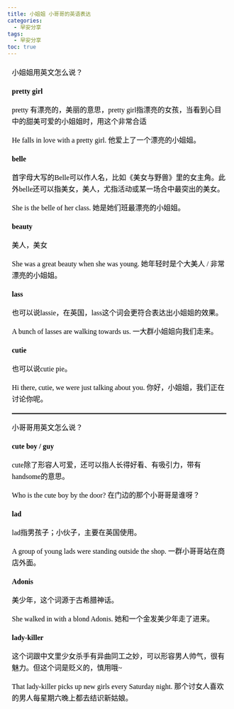 ```yaml
---
title: 小姐姐 小哥哥的英语表达
categories:
  - 早安分享
tags:
  - 早安分享
toc: true 
---
```



 <!-- 小姐姐用英文怎么说？

**pretty girl**

pretty 有漂亮的，美丽的意思，pretty girl指漂亮的女孩，当看到心目中的甜美可爱的小姐姐时，用这个非常合适

He falls in love with a pretty girl. 他爱上了一个漂亮的小姐姐。


**belle**

首字母大写的Belle可以作人名，比如《美女与野兽》里的女主角。此外belle还可以指美女，美人，尤指活动或某一场合中最突出的美女。
 
She is the belle of her class. 她是她们班最漂亮的小姐姐。


**beauty**

美人，美女

She was a great beauty when she was young.  她年轻时是个大美人 / 非常漂亮的小姐姐。


**lass**

也可以说lassie，在英国，lass这个词会更符合表达出小姐姐的效果。

A bunch of lasses are walking towards us. 一大群小姐姐向我们走来。


**cutie**

也可以说cutie pie。

Hi there, cutie, we were just talking about you.   你好，小姐姐，我们正在讨论你呢。


---

小哥哥用英文怎么说？

**cute boy / guy**

cute除了形容人可爱，还可以指人长得好看、有吸引力，带有handsome的意思。

Who is the cute boy by the door?    在门边的那个小哥哥是谁呀？


**lad**

lad指男孩子；小伙子，主要在英国使用。

A group of young lads were standing outside the shop.  一群小哥哥站在商店外面。


**Adonis**

美少年，这个词源于古希腊神话。

She walked in with a blond Adonis. 她和一个金发美少年走了进来。


**lady-killer**

这个词跟中文里少女杀手有异曲同工之妙，可以形容男人帅气，很有魅力。但这个词是贬义的，慎用哦~

That lady-killer picks up new girls every Saturday night. 那个讨女人喜欢的男人每星期六晚上都去结识新姑娘。 -->


<section id="nice" data-tool="mdnice编辑器" data-website="https://www.mdnice.com" style="font-size: 16px; color: black; padding: 0 10px; line-height: 1.6; word-spacing: 0px; letter-spacing: 0px; word-break: break-word; word-wrap: break-word; text-align: left; font-family: Optima-Regular, Optima, PingFangSC-light, PingFangTC-light, 'PingFang SC', Cambria, Cochin, Georgia, Times, 'Times New Roman', serif;"><p data-tool="mdnice编辑器" style="font-size: 16px; padding-top: 8px; padding-bottom: 8px; margin: 0; line-height: 26px; color: black;">小姐姐用英文怎么说？</p>
<p data-tool="mdnice编辑器" style="font-size: 16px; padding-top: 8px; padding-bottom: 8px; margin: 0; line-height: 26px; color: black;"><strong style="font-weight: bold; color: black;">pretty girl</strong></p>
<p data-tool="mdnice编辑器" style="font-size: 16px; padding-top: 8px; padding-bottom: 8px; margin: 0; line-height: 26px; color: black;">pretty 有漂亮的，美丽的意思，pretty girl指漂亮的女孩，当看到心目中的甜美可爱的小姐姐时，用这个非常合适</p>
<p data-tool="mdnice编辑器" style="font-size: 16px; padding-top: 8px; padding-bottom: 8px; margin: 0; line-height: 26px; color: black;">He falls in love with a pretty girl. 他爱上了一个漂亮的小姐姐。</p>
<p data-tool="mdnice编辑器" style="font-size: 16px; padding-top: 8px; padding-bottom: 8px; margin: 0; line-height: 26px; color: black;"><strong style="font-weight: bold; color: black;">belle</strong></p>
<p data-tool="mdnice编辑器" style="font-size: 16px; padding-top: 8px; padding-bottom: 8px; margin: 0; line-height: 26px; color: black;">首字母大写的Belle可以作人名，比如《美女与野兽》里的女主角。此外belle还可以指美女，美人，尤指活动或某一场合中最突出的美女。</p>
<p data-tool="mdnice编辑器" style="font-size: 16px; padding-top: 8px; padding-bottom: 8px; margin: 0; line-height: 26px; color: black;">She is the belle of her class. 她是她们班最漂亮的小姐姐。</p>
<p data-tool="mdnice编辑器" style="font-size: 16px; padding-top: 8px; padding-bottom: 8px; margin: 0; line-height: 26px; color: black;"><strong style="font-weight: bold; color: black;">beauty</strong></p>
<p data-tool="mdnice编辑器" style="font-size: 16px; padding-top: 8px; padding-bottom: 8px; margin: 0; line-height: 26px; color: black;">美人，美女</p>
<p data-tool="mdnice编辑器" style="font-size: 16px; padding-top: 8px; padding-bottom: 8px; margin: 0; line-height: 26px; color: black;">She was a great beauty when she was young.  她年轻时是个大美人 / 非常漂亮的小姐姐。</p>
<p data-tool="mdnice编辑器" style="font-size: 16px; padding-top: 8px; padding-bottom: 8px; margin: 0; line-height: 26px; color: black;"><strong style="font-weight: bold; color: black;">lass</strong></p>
<p data-tool="mdnice编辑器" style="font-size: 16px; padding-top: 8px; padding-bottom: 8px; margin: 0; line-height: 26px; color: black;">也可以说lassie，在英国，lass这个词会更符合表达出小姐姐的效果。</p>
<p data-tool="mdnice编辑器" style="font-size: 16px; padding-top: 8px; padding-bottom: 8px; margin: 0; line-height: 26px; color: black;">A bunch of lasses are walking towards us. 一大群小姐姐向我们走来。</p>
<p data-tool="mdnice编辑器" style="font-size: 16px; padding-top: 8px; padding-bottom: 8px; margin: 0; line-height: 26px; color: black;"><strong style="font-weight: bold; color: black;">cutie</strong></p>
<p data-tool="mdnice编辑器" style="font-size: 16px; padding-top: 8px; padding-bottom: 8px; margin: 0; line-height: 26px; color: black;">也可以说cutie pie。</p>
<p data-tool="mdnice编辑器" style="font-size: 16px; padding-top: 8px; padding-bottom: 8px; margin: 0; line-height: 26px; color: black;">Hi there, cutie, we were just talking about you.   你好，小姐姐，我们正在讨论你呢。</p>
<hr data-tool="mdnice编辑器" style="height: 1px; margin: 0; margin-top: 10px; margin-bottom: 10px; border: none; border-top: 1px solid black;">
<p data-tool="mdnice编辑器" style="font-size: 16px; padding-top: 8px; padding-bottom: 8px; margin: 0; line-height: 26px; color: black;">小哥哥用英文怎么说？</p>
<p data-tool="mdnice编辑器" style="font-size: 16px; padding-top: 8px; padding-bottom: 8px; margin: 0; line-height: 26px; color: black;"><strong style="font-weight: bold; color: black;">cute boy / guy</strong></p>
<p data-tool="mdnice编辑器" style="font-size: 16px; padding-top: 8px; padding-bottom: 8px; margin: 0; line-height: 26px; color: black;">cute除了形容人可爱，还可以指人长得好看、有吸引力，带有handsome的意思。</p>
<p data-tool="mdnice编辑器" style="font-size: 16px; padding-top: 8px; padding-bottom: 8px; margin: 0; line-height: 26px; color: black;">Who is the cute boy by the door?    在门边的那个小哥哥是谁呀？</p>
<p data-tool="mdnice编辑器" style="font-size: 16px; padding-top: 8px; padding-bottom: 8px; margin: 0; line-height: 26px; color: black;"><strong style="font-weight: bold; color: black;">lad</strong></p>
<p data-tool="mdnice编辑器" style="font-size: 16px; padding-top: 8px; padding-bottom: 8px; margin: 0; line-height: 26px; color: black;">lad指男孩子；小伙子，主要在英国使用。</p>
<p data-tool="mdnice编辑器" style="font-size: 16px; padding-top: 8px; padding-bottom: 8px; margin: 0; line-height: 26px; color: black;">A group of young lads were standing outside the shop.  一群小哥哥站在商店外面。</p>
<p data-tool="mdnice编辑器" style="font-size: 16px; padding-top: 8px; padding-bottom: 8px; margin: 0; line-height: 26px; color: black;"><strong style="font-weight: bold; color: black;">Adonis</strong></p>
<p data-tool="mdnice编辑器" style="font-size: 16px; padding-top: 8px; padding-bottom: 8px; margin: 0; line-height: 26px; color: black;">美少年，这个词源于古希腊神话。</p>
<p data-tool="mdnice编辑器" style="font-size: 16px; padding-top: 8px; padding-bottom: 8px; margin: 0; line-height: 26px; color: black;">She walked in with a blond Adonis. 她和一个金发美少年走了进来。</p>
<p data-tool="mdnice编辑器" style="font-size: 16px; padding-top: 8px; padding-bottom: 8px; margin: 0; line-height: 26px; color: black;"><strong style="font-weight: bold; color: black;">lady-killer</strong></p>
<p data-tool="mdnice编辑器" style="font-size: 16px; padding-top: 8px; padding-bottom: 8px; margin: 0; line-height: 26px; color: black;">这个词跟中文里少女杀手有异曲同工之妙，可以形容男人帅气，很有魅力。但这个词是贬义的，慎用哦~</p>
<p data-tool="mdnice编辑器" style="font-size: 16px; padding-top: 8px; padding-bottom: 8px; margin: 0; line-height: 26px; color: black;">That lady-killer picks up new girls every Saturday night. 那个讨女人喜欢的男人每星期六晚上都去结识新姑娘。</p>
</section>
